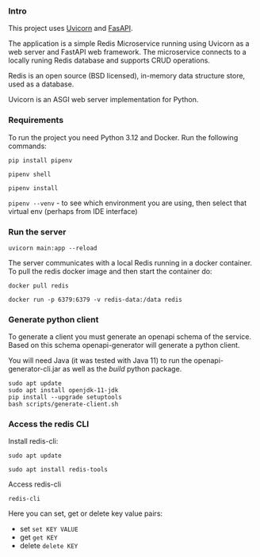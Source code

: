 ### Intro

This project uses [Uvicorn](https://www.uvicorn.org/) and [FasAPI](https://fastapi.tiangolo.com/).

The application is a simple Redis Microservice running using Uvicorn as a web server and FastAPI web framework.
The microservice connects to a locally runing Redis database and supports CRUD operations.

Redis is an open source (BSD licensed), in-memory data structure store, used as a database.

Uvicorn is an ASGI web server implementation for Python.

### Requirements
To run the project you need Python 3.12 and Docker.
Run the following commands:

`pip install pipenv`

`pipenv shell`

`pipenv install`

`pipenv --venv` - to see which environment you are using, then select that virtual env (perhaps from IDE interface)

### Run the server

`uvicorn main:app --reload`

The server communicates with a local Redis running in a docker container. To pull the redis docker image and then start the container do:

`docker pull redis`

`docker run -p 6379:6379 -v redis-data:/data redis`

### Generate python client

To generate a client you must generate an openapi schema of the service. Based on this schema
openapi-generator will generate a python client.

You will need Java (it was tested with Java 11) to run the openapi-generator-cli.jar as well as the _build_ python package.
```commandline
sudo apt update
sudo apt install openjdk-11-jdk
pip install --upgrade setuptools
bash scripts/generate-client.sh
```

### Access the redis CLI 
Install redis-cli:

`sudo apt update`

`sudo apt install redis-tools`

Access redis-cli

`redis-cli`

Here you can set, get or delete key value pairs:
- set `set KEY VALUE`
- get `get KEY`
- delete `delete KEY`
